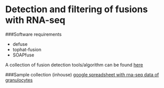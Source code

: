 Detection and filtering of fusions with RNA-seq
====================================================

###Software requirements
+ defuse
+ tophat-fusion
+ SOAPfuse

A collection of fusion detection tools/algorithm can be found [here](http://pubmed)

###Sample collection (inhouse)
[google spreadsheet with rna-seq data of granulocytes](linktospreadsheet)
